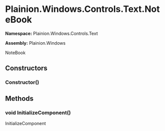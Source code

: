 
# Plainion.Windows.Controls.Text.NoteBook

**Namespace:** Plainion.Windows.Controls.Text

**Assembly:** Plainion.Windows

NoteBook


## Constructors

### Constructor()


## Methods

### void InitializeComponent()

InitializeComponent
